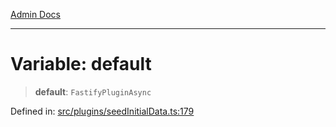 [Admin Docs](/)

***

# Variable: default

> **default**: `FastifyPluginAsync`

Defined in: [src/plugins/seedInitialData.ts:179](https://github.com/gautam-divyanshu/talawa-api/blob/22f85ff86fcf5f38b53dcdb9fe90ab33ea32d944/src/plugins/seedInitialData.ts#L179)
